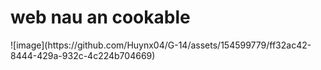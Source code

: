 <h1>web nau an cookable</h1>
![image](https://github.com/Huynx04/G-14/assets/154599779/ff32ac42-8444-429a-932c-4c224b704669)
